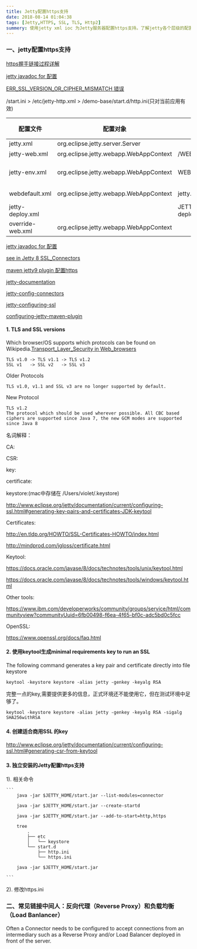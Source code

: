 ```yaml
---
title: Jetty配置https支持
date: 2018-08-14 01:04:38
tags: [Jetty,HTTPS, SSL, TLS, Http2]
summery: 使用jetty xml ioc 为Jetty服务器配置https支持。了解jetty各个层级的配置文件，如.ini, .xml 等
---
```

### 一、jetty配置https支持

[https握手链接过程详解]

[jetty javadoc for 配置]

[ERR\_SSL\_VERSION\_OR\_CIPHER\_MISMATCH 错误]

/start.ini  > /etc/jetty-http.xml > /demo-base/start.d/http.ini(只对当前应用有效)

|配置文件|配置对象|存放位置|作用|相关文件|
|----|----|----|----|----|
|jetty.xml|org.eclipse.jetty.server.Server||||
|jetty-web.xml|org.eclipse.jetty.webapp.WebAppContext|/WEB-INF/jetty-web.xml|配置单一项目||
|jetty-env.xml|org.eclipse.jetty.webapp.WebAppContext|WEB-INF/jetty-env.xml|配置单一项目的JNDI|[jetty-env.xml配置]|
|webdefault.xml|org.eclipse.jetty.webapp.WebAppContext|jetty.home/etc/webdefault.xml|before web.xml defaultsDescriptor ||
|jetty-deploy.xml||JETTY-HOME/etc/jetty-deploy.xml|||
|override-web.xml|org.eclipse.jetty.webapp.WebAppContext||after web.xml overrideDescriptor ||


[jetty javadoc for 配置]

[see in Jetty 8 SSL_Connectors]


[maven jetty9 plugin 配置https]

[jetty-documentation]

[jetty-config-connectors]

[jetty-configuring-ssl]

[configuring-jetty-maven-plugin]



#### 1. TLS and SSL versions

Which browser/OS supports which protocols can be found on Wikipedia.[Transport\_Layer\_Security in Web\_browsers]

```
TLS v1.0 -> TLS v1.1 -> TLS v1.2
SSL v1   -> SSL v2   -> SSL v3
```

Older Protocols

```
TLS v1.0, v1.1 and SSL v3 are no longer supported by default.
```

New Protocol

```
TLS v1.2
The protocol which should be used wherever possible. All CBC based ciphers are supported since Java 7, the new GCM modes are supported since Java 8
```

名词解释：

CA:

CSR:

key:

certificate:

keystore:(mac中存储在 /Users/violet/.keystore)

<http://www.eclipse.org/jetty/documentation/current/configuring-ssl.html#generating-key-pairs-and-certificates-JDK-keytool>

Certificates:

<http://en.tldp.org/HOWTO/SSL-Certificates-HOWTO/index.html>

<http://mindprod.com/jgloss/certificate.html>

Keytool:

<https://docs.oracle.com/javase/8/docs/technotes/tools/unix/keytool.html>

<https://docs.oracle.com/javase/8/docs/technotes/tools/windows/keytool.html>

Other tools:

<https://www.ibm.com/developerworks/community/groups/service/html/communityview?communityUuid=6fb00498-f6ea-4f65-bf0c-adc5bd0c5fcc>

OpenSSL:

<https://www.openssl.org/docs/faq.html>

#### 2. 使用keytool生成minimal requirements key to run an SSL

The following command generates a key pair and certificate directly into file keystore

```
keytool -keystore keystore -alias jetty -genkey -keyalg RSA

```

完整一点的key,需要提供更多的信息，正式环境还不能使用它，但在测试环境中足够了。

```
keytool -keystore keystore -alias jetty -genkey -keyalg RSA -sigalg SHA256withRSA
```

#### 4. 创建适合商用SSL 的key
<http://www.eclipse.org/jetty/documentation/current/configuring-ssl.html#generating-csr-from-keytool>

#### 3. 独立安装的Jetty配置https支持

1). 相关命令

	```
		java -jar $JETTY_HOME/start.jar --list-modules=connector
		
		java -jar $JETTY_HOME/start.jar --create-startd
		
		java -jar $JETTY_HOME/start.jar --add-to-start=http,https
		
		tree
			.
			├── etc
			│   └── keystore
			└── start.d
			    ├── http.ini
			    └── https.ini
		
		java -jar $JETTY_HOME/start.jar
		
	```
2). 修改https.ini


### 二、常见链接中间人：反向代理（Reverse Proxy）和负载均衡（Load Banlancer）

Often a Connector needs to be configured to accept connections from an intermediary such as a Reverse Proxy and/or Load Balancer deployed in front of the server.

[ERR\_SSL\_VERSION\_OR\_CIPHER\_MISMATCH 错误]:https://blog.csdn.net/u013332124/article/details/79480665
[WireShark抓包for Mac]:https://www.jianshu.com/p/c67baf5fce6d
[https握手链接过程详解]:https://www.jianshu.com/p/7158568e4867
[see in Jetty 8 SSL_Connectors]:https://wiki.eclipse.org/Jetty/Reference/SSL_Connectors
[jetty-env.xml配置]:http://www.eclipse.org/jetty/documentation/current/jetty-env-xml.html
[jetty javadoc for 配置]:http://www.eclipse.org/jetty/javadoc/9.4.11.v20180605/overview-summary.html

[maven jetty9 plugin 配置https]:http://zhangwei8607.iteye.com/blog/2205127
[jetty-config-connectors]:http://www.eclipse.org/jetty/documentation/current/configuring-connectors.html
[configuring-jetty-maven-plugin]:http://www.eclipse.org/jetty/documentation/current/jetty-maven-plugin.html
[jetty-documentation]:http://www.eclipse.org/jetty/documentation/current/

[jetty-configuring-ssl]:http://www.eclipse.org/jetty/documentation/current/configuring-ssl.html
[Transport\_Layer\_Security in Web\_browsers]:https://en.wikipedia.org/wiki/Transport_Layer_Security#Web_browsers



